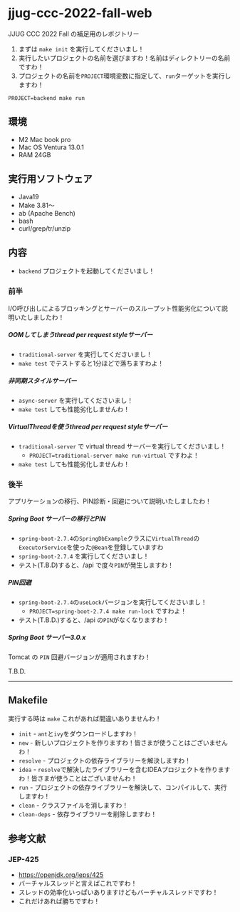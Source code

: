 # jjug-ccc-2022-fall-web
JJUG CCC 2022 Fall の補足用のレポジトリー

1. まずは `make init` を実行してくださいまし！
2. 実行したいプロジェクトの名前を選びますわ！名前はディレクトリーの名前ですわ！
3. プロジェクトの名前を`PROJECT`環境変数に指定して、`run`ターゲットを実行しますわ！

```shell
PROJECT=backend make run
```

環境
---

- M2 Mac book pro
- Mac OS Ventura 13.0.1
- RAM 24GB

実行用ソフトウェア
---

- Java19
- Make 3.81〜
- ab (Apache Bench)
- bash
- curl/grep/tr/unzip

内容
---

- `backend` プロジェクトを起動してくださいまし！

### 前半

I/O呼び出しによるブロッキングとサーバーのスループット性能劣化について説明いたしましたわ！

##### OOMしてしまうthread per request styleサーバー

- `traditional-server` を実行してくださいまし！
- `make test` でテストすると1分ほどで落ちますわよ！

##### 非同期スタイルサーバー

- `async-server` を実行してくださいまし！
- `make test` しても性能劣化しませんわ！

##### VirtualThreadを使うthread per request styleサーバー

- `traditional-server` で virtual thread サーバーを実行してくださいまし！
  - `PROJECT=traditional-server make run-virtual` ですわよ！
- `make test` しても性能劣化しませんわ！

### 後半

アプリケーションの移行、PIN診断・回避について説明いたしましたわ！

##### Spring Boot サーバーの移行とPIN

- `spring-boot-2.7.4`の`SpringDbExample`クラスに`VirtualThread`の`ExecutorService`を使った`@Bean`を登録していますわ
- `spring-boot-2.7.4` を実行してくださいまし！
- テスト(T.B.D)すると、/api で度々`PIN`が発生しますわ！

##### PIN回避

- `spring-boot-2.7.4`の`useLock`バージョンを実行してくださいまし！
  - `PROJECT=spring-boot-2.7.4 make run-lock` ですわよ！
- テスト(T.B.D.)すると、/api の`PIN`がなくなりますわ！

##### Spring Boot サーバー3.0.x

Tomcat の `PIN` 回避バージョンが適用されますわ！

T.B.D.

---

Makefile
---

実行する時は `make` これがあれば間違いありませんわ！

- `init` - `ant`と`ivy`をダウンロードしますわ！
- `new` - 新しいプロジェクトを作りますわ！皆さまが使うことはございませんわ！
- `resolve` - プロジェクトの依存ライブラリーを解決しますわ！
- `idea` - `resolve`で解決したライブラリーを含むIDEAプロジェクトを作りますわ！皆さまが使うことはございませんわ！
- `run` - プロジェクトの依存ライブラリーを解決して、コンパイルして、実行しますわ！
- `clean` - クラスファイルを消しますわ！
- `clean-deps` - 依存ライブラリーを削除しますわ！

参考文献
---

### JEP-425

- https://openjdk.org/jeps/425
- バーチャルスレッドと言えばこれですわ！
- スレッドの効率化いっぱいありますけどもバーチャルスレッドですわ！
- これだけあれば勝ちですわ！
